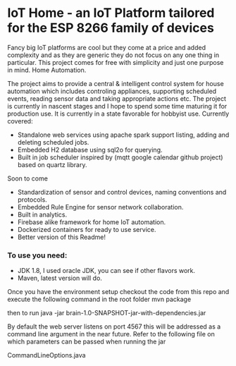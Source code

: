 # IoT Home - an IoT Platform tailored for the ESP 8266 family of devices

Fancy big IoT platforms are cool but they come at a price and added complexity and as they are generic they do not focus on any one thing in particular. This project comes for free with simplicity and just one purpose in mind. Home Automation.

The project aims to provide a central & intelligent control system for house automation which includes controling appliances, supporting scheduled events, reading sensor data and taking appropriate actions etc. The project is currently in nascent stages and I hope to spend some time maturing it for production use. It is currently in a state favorable for hobbyist use. Currently covered:

 * Standalone web services using apache spark support listing, adding and deleting scheduled jobs.
 * Embedded H2 database using sql2o for querying.
 * Built in job scheduler inspired by (mqtt google calendar github project) based on quartz library.

Soon to come
* Standardization of sensor and control devices, naming conventions and protocols.
* Embedded Rule Engine for sensor network collaboration.
* Built in analytics.
* Firebase alike framework for home IoT automation.
* Dockerized containers for ready to use service.
* Better version of this Readme!

### To use you need:
* JDK 1.8, I used oracle JDK, you can see if other flavors work.
* Maven, latest version will do.

Once you have the environment setup checkout the code from this repo and execute the following command in the root folder
mvn package

then to run
java -jar brain-1.0-SNAPSHOT-jar-with-dependencies.jar

By default the web server listens on port 4567 this will be addressed as a command line argument in the near future. Refer to the following file on which parameters can be passed when running the jar

CommandLineOptions.java
